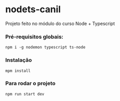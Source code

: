 # nodets-canil
Projeto feito no módulo do curso Node + Typescript

### Pré-requisitos globais:
`npm i -g nodemon typescript ts-node`

### Instalação
`mpm install`

### Para rodar o projeto
`npm run start dev`